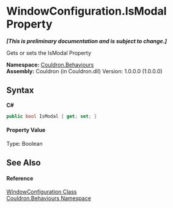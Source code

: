 # WindowConfiguration.IsModal Property 
 _**\[This is preliminary documentation and is subject to change.\]**_

Gets or sets the IsModal Property

**Namespace:**&nbsp;<a href="N_Couldron_Behaviours">Couldron.Behaviours</a><br />**Assembly:**&nbsp;Couldron (in Couldron.dll) Version: 1.0.0.0 (1.0.0.0)

## Syntax

**C#**<br />
``` C#
public bool IsModal { get; set; }
```


#### Property Value
Type: Boolean

## See Also


#### Reference
<a href="T_Couldron_Behaviours_WindowConfiguration">WindowConfiguration Class</a><br /><a href="N_Couldron_Behaviours">Couldron.Behaviours Namespace</a><br />